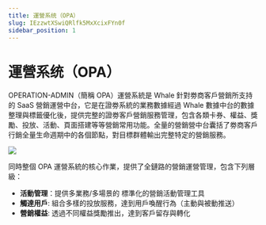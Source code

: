 ```yaml
---
title: 運營系统（OPA）
slug: IEzzwtXSwiQRlfk5MxXcixFYn0f
sidebar_position: 1
---
```



# 運營系统（OPA）

OPERATION-ADMIN（簡稱 OPA）運營系統是 Whale 針對劵商客戶營銷所支持的 SaaS 營銷運營中台，它是在證劵系統的業務數據經過 Whale 數據中台的數據整理與標籤優化後，提供完整的證劵客戶營銷服務管理，包含各類卡券、權益、獎勵、投放、活動、頁⾯搭建等等營銷常⽤功能。全量的營銷營中台囊括了劵商客戶行銷全量⽣命週期中的各個節點，對目標群體輸出完整特定的營銷服務。

<img src="/assets/KmiYbhbDAoAHxXxdPphcQWeLnCg.png" src-width="2464" src-height="984" align="center"/>

同時整個 OPA 運營系統的核心作業，提供了全鏈路的營銷運營管理，包含下列層級：

- **活動管理**：提供多業務/多場景的 標準化的營銷活動管理工具
- **觸達用戶**:   組合多樣的投放服務，達到用戶喚醒行為（主動與被動推送）
- **營銷權益**:   透過不同權益獎勵推出，達到客戶留存與轉化

     

